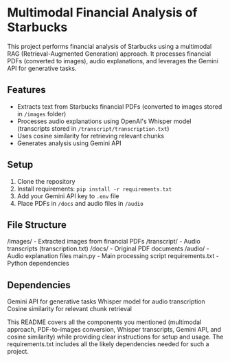 # Multimodal Financial Analysis of Starbucks

This project performs financial analysis of Starbucks using a multimodal RAG (Retrieval-Augmented Generation) approach. It processes financial PDFs (converted to images), audio explanations, and leverages the Gemini API for generative tasks.

## Features
- Extracts text from Starbucks financial PDFs (converted to images stored in `/images` folder)
- Processes audio explanations using OpenAI's Whisper model (transcripts stored in `/transcript/transcription.txt`)
- Uses cosine similarity for retrieving relevant chunks
- Generates analysis using Gemini API

## Setup
1. Clone the repository
2. Install requirements: `pip install -r requirements.txt`
3. Add your Gemini API key to `.env` file
4. Place PDFs in `/docs` and audio files in `/audio`
## File Structure
/images/ - Extracted images from financial PDFs
/transcript/ - Audio transcripts (transcription.txt)
/docs/ - Original PDF documents
/audio/ - Audio explanation files
main.py - Main processing script
requirements.txt - Python dependencies
## Dependencies
Gemini API for generative tasks
Whisper model for audio transcription
Cosine similarity for relevant chunk retrieval

This README covers all the components you mentioned (multimodal approach, PDF-to-images conversion, Whisper transcripts, Gemini API, and cosine similarity) while providing clear instructions for setup and usage. The requirements.txt includes all the likely dependencies needed for such a project.
